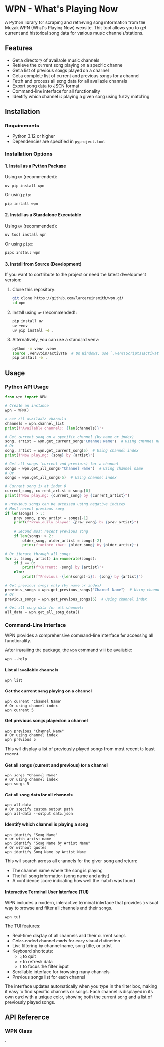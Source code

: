# WPN - What's Playing Now

A Python library for scraping and retrieving song information from the Muzak WPN (What's Playing Now) website. This tool allows you to get current and historical song data for various music channels/stations.

## Features

- Get a directory of available music channels
- Retrieve the current song playing on a specific channel
- Get a list of previous songs played on a channel
- Get a complete list of current and previous songs for a channel
- Fetch and process all song data for all available channels
- Export song data to JSON format
- Command-line interface for all functionality
- Identify which channel is playing a given song using fuzzy matching

## Installation

### Requirements

- Python 3.12 or higher
- Dependencies are specified in `pyproject.toml`

### Installation Options

#### 1. Install as a Python Package

Using `uv` (recommended):
```bash
uv pip install wpn
```

Or using `pip`:
```bash
pip install wpn
```

#### 2. Install as a Standalone Executable

Using `uv` (recommended):
```bash
uv tool install wpn
```

Or using `pipx`:
```bash
pipx install wpn
```

#### 3. Install from Source (Development)

If you want to contribute to the project or need the latest development version:

1. Clone this repository:
   ```bash
   git clone https://github.com/lancereinsmith/wpn.git
   cd wpn
   ```

2. Install using `uv` (recommended):
   ```bash
   pip install uv
   uv venv
   uv pip install -e .
   ```

3. Alternatively, you can use a standard venv:
   ```bash
   python -m venv .venv
   source .venv/bin/activate  # On Windows, use `.venv\Scripts\activate`
   pip install -e .
   ```

## Usage

### Python API Usage

```python
from wpn import WPN

# Create an instance
wpn = WPN()

# Get all available channels
channels = wpn.channel_list
print(f"Available channels: {len(channels)}")

# Get current song on a specific channel (by name or index)
song, artist = wpn.get_current_song("Channel Name")  # Using channel name
# Or
song, artist = wpn.get_current_song(5)  # Using channel index
print(f"Now playing: {song} by {artist}")

# Get all songs (current and previous) for a channel
songs = wpn.get_all_songs("Channel Name")  # Using channel name
# Or
songs = wpn.get_all_songs(5)  # Using channel index

# Current song is at index 0
current_song, current_artist = songs[0]
print(f"Now playing: {current_song} by {current_artist}")

# Previous songs can be accessed using negative indices
# Most recent previous song
if len(songs) > 1:
    prev_song, prev_artist = songs[-1]
    print(f"Previously played: {prev_song} by {prev_artist}")
    
    # Second most recent previous song
    if len(songs) > 2:
        older_song, older_artist = songs[-2]
        print(f"Before that: {older_song} by {older_artist}")

# Or iterate through all songs
for i, (song, artist) in enumerate(songs):
    if i == 0:
        print(f"Current: {song} by {artist}")
    else:
        print(f"Previous ({len(songs)-i}): {song} by {artist}")

# Get previous songs only (by name or index)
previous_songs = wpn.get_previous_songs("Channel Name")  # Using channel name
# Or
previous_songs = wpn.get_previous_songs(5)  # Using channel index

# Get all song data for all channels
all_data = wpn.get_all_song_data()
```

### Command-Line Interface

WPN provides a comprehensive command-line interface for accessing all functionality.

After installing the package, the `wpn` command will be available:

```
wpn --help
```

#### List all available channels

```
wpn list
```

#### Get the current song playing on a channel

```
wpn current "Channel Name"
# Or using channel index
wpn current 5
```

#### Get previous songs played on a channel

```
wpn previous "Channel Name"
# Or using channel index
wpn previous 5
```

This will display a list of previously played songs from most recent to least recent.

#### Get all songs (current and previous) for a channel

```
wpn songs "Channel Name"
# Or using channel index
wpn songs 5
```

#### Get all song data for all channels

```
wpn all-data
# Or specify custom output path
wpn all-data --output data.json
```

#### Identify which channel is playing a song

```
wpn identify "Song Name"
# Or with artist name
wpn identify "Song Name by Artist Name"
# Or without quotes
wpn identify Song Name by Artist Name
```

This will search across all channels for the given song and return:
- The channel name where the song is playing
- The full song information (song name and artist)
- A confidence score indicating how well the match was found

#### Interactive Terminal User Interface (TUI)

WPN includes a modern, interactive terminal interface that provides a visual way to browse and filter all channels and their songs.

```
wpn tui
```

The TUI features:
- Real-time display of all channels and their current songs
- Color-coded channel cards for easy visual distinction
- Live filtering by channel name, song title, or artist
- Keyboard shortcuts:
  - `q` to quit
  - `r` to refresh data
  - `f` to focus the filter input
- Scrollable interface for browsing many channels
- Previous songs list for each channel

The interface updates automatically when you type in the filter box, making it easy to find specific channels or songs. Each channel is displayed in its own card with a unique color, showing both the current song and a list of previously played songs.

## API Reference

### WPN Class

#### `